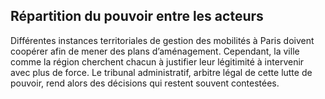 ## Répartition du pouvoir entre les acteurs
Différentes instances territoriales de gestion des mobilités à Paris doivent coopérer afin de mener des plans d’aménagement. Cependant, la ville comme la région cherchent chacun à justifier leur légitimité à intervenir avec plus de force. Le tribunal administratif, arbitre légal de cette lutte de pouvoir, rend alors des décisions qui restent souvent contestées.

